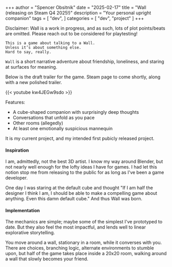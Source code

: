+++
author = "Spencer Obsitnik"
date = "2025-02-17"
title = "Wall (releasing on Steam Q4 2025!)"
description = "Your personal upright companion"
tags = [
  "dev",
]
categories = [
    "dev",
    "project"
]
+++

Disclaimer: Wall is a work in progress, and as such, lots of plot points/beats are omitted.  Please reach out to be considered for playtesting!

```
This is a game about talking to a Wall.  
Unless it’s about something else.  
Hard to say, really.
```

`Wall` is a short narrative adventure about friendship, loneliness, and staring at surfaces for meaning.

Below is the draft trailer for the game.  Steam page to come shortly, along with a new polished trailer.

{{< youtube kw4JEGw9sdo >}}

Features:
- A cube-shaped companion with surprisingly deep thoughts
- Conversations that unfold as you pace
- Other rooms (allegedly)
- At least one emotionally suspicious mannequin

It is my current project, and my intended first pubicly released project.

#### Inspiration
I am, admittedly, not the best 3D artist.  I know my way around Blender, but not nearly well enough for the lofty ideas I have for games.  I had let this notion stop me from releasing to the public for as long as I've been a game developer.

One day I was staring at the default cube and thought "If I am half the designer I think I am, I should be able to make a compelling game about anything.  Even this damn default cube."  And thus Wall was born.

#### Implementation
The mechanics are simple; maybe some of the simplest I've prototyped to date.  But they also feel the most impactful, and lends well to linear explorative storytelling.

You move around a wall, stationary in a room, while it converses with you.  There are choices, branching logic, alternate environments to stumble upon, but half of the game takes place inside a 20x20 room, walking around a wall that slowly becomes your friend.